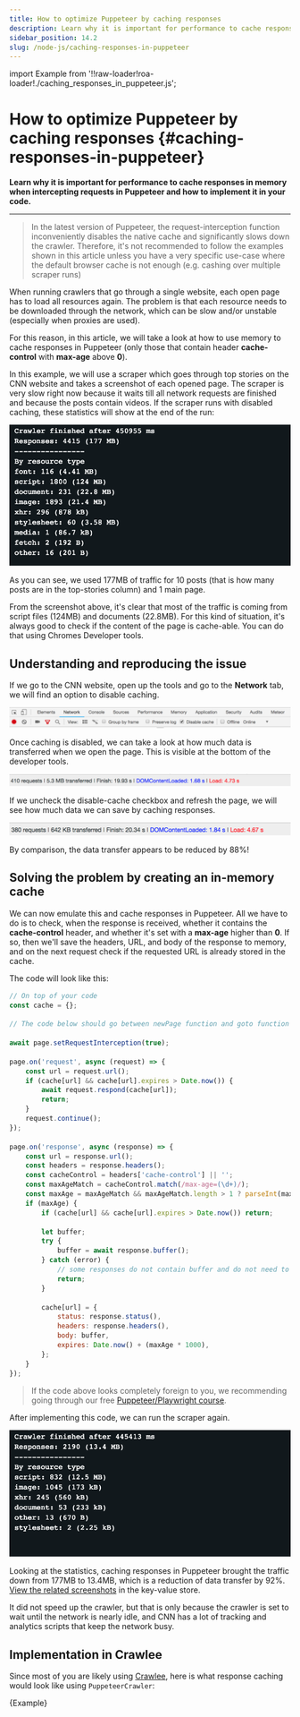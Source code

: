 ```yaml
---
title: How to optimize Puppeteer by caching responses
description: Learn why it is important for performance to cache responses in memory when intercepting requests in Puppeteer and how to implement it in your code.
sidebar_position: 14.2
slug: /node-js/caching-responses-in-puppeteer
---
```


import Example from '!!raw-loader!roa-loader!./caching_responses_in_puppeteer.js';

# How to optimize Puppeteer by caching responses {#caching-responses-in-puppeteer}

**Learn why it is important for performance to cache responses in memory when intercepting requests in Puppeteer and how to implement it in your code.**

---

> In the latest version of Puppeteer, the request-interception function inconveniently disables the native cache and significantly slows down the crawler. Therefore, it's not recommended to follow the examples shown in this article unless you have a very specific use-case where the default browser cache is not enough (e.g. cashing over multiple scraper runs)

When running crawlers that go through a single website, each open page has to load all resources again. The problem is that each resource needs to be downloaded through the network, which can be slow and/or unstable (especially when proxies are used).

For this reason, in this article, we will take a look at how to use memory to cache responses in Puppeteer (only those that contain header **cache-control** with **max-age** above **0**).

In this example, we will use a scraper which goes through top stories on the CNN website and takes a screenshot of each opened page. The scraper is very slow right now because it waits till all network requests are finished and because the posts contain videos. If the scraper runs with disabled caching, these statistics will show at the end of the run:

![Bad run stats](./images/bad-scraper-stats.png)

As you can see, we used 177MB of traffic for 10 posts (that is how many posts are in the top-stories column) and 1 main page.

From the screenshot above, it's clear that most of the traffic is coming from script files (124MB) and documents (22.8MB). For this kind of situation, it's always good to check if the content of the page is cache-able. You can do that using Chromes Developer tools.

## Understanding and reproducing the issue

If we go to the CNN website, open up the tools and go to the **Network** tab, we will find an option to disable caching.

![Disabling cache in the Network tab](./images/cnn-network-tab.png)

Once caching is disabled, we can take a look at how much data is transferred when we open the page. This is visible at the bottom of the developer tools.

![5.3MB of data transferred](./images/slow-no-cache.png)

If we uncheck the disable-cache checkbox and refresh the page, we will see how much data we can save by caching responses.

![642KB of data transferred](./images/fast-with-cache.png)

By comparison, the data transfer appears to be reduced by 88%!

## Solving the problem by creating an in-memory cache

We can now emulate this and cache responses in Puppeteer. All we have to do is to check, when the response is received, whether it contains the **cache-control** header, and whether it's set with a **max-age** higher than **0**. If so, then we'll save the headers, URL, and body of the response to memory, and on the next request check if the requested URL is already stored in the cache.

The code will look like this:

```js
// On top of your code
const cache = {};

// The code below should go between newPage function and goto function

await page.setRequestInterception(true);

page.on('request', async (request) => {
    const url = request.url();
    if (cache[url] && cache[url].expires > Date.now()) {
        await request.respond(cache[url]);
        return;
    }
    request.continue();
});

page.on('response', async (response) => {
    const url = response.url();
    const headers = response.headers();
    const cacheControl = headers['cache-control'] || '';
    const maxAgeMatch = cacheControl.match(/max-age=(\d+)/);
    const maxAge = maxAgeMatch && maxAgeMatch.length > 1 ? parseInt(maxAgeMatch[1], 10) : 0;
    if (maxAge) {
        if (cache[url] && cache[url].expires > Date.now()) return;

        let buffer;
        try {
            buffer = await response.buffer();
        } catch (error) {
            // some responses do not contain buffer and do not need to be catched
            return;
        }

        cache[url] = {
            status: response.status(),
            headers: response.headers(),
            body: buffer,
            expires: Date.now() + (maxAge * 1000),
        };
    }
});
```

> If the code above looks completely foreign to you, we recommending going through our free [Puppeteer/Playwright course](../../webscraping/puppeteer_playwright/index.md).

After implementing this code, we can run the scraper again.

![Good run results](./images/good-run-results.png)

Looking at the statistics, caching responses in Puppeteer brought the traffic down from 177MB to 13.4MB, which is a reduction of data transfer by 92%. [View the related screenshots](https://my.apify.com/storage/key-value/iWQ3mQE2XsLA2eErL) in the key-value store.

It did not speed up the crawler, but that is only because the crawler is set to wait until the network is nearly idle, and CNN has a lot of tracking and analytics scripts that keep the network busy.

## Implementation in Crawlee

Since most of you are likely using [Crawlee](https://crawlee.dev), here is what response caching would look like using `PuppeteerCrawler`:

<RunnableCodeBlock className="language-js" type="puppeteer">
    {Example}
</RunnableCodeBlock>
